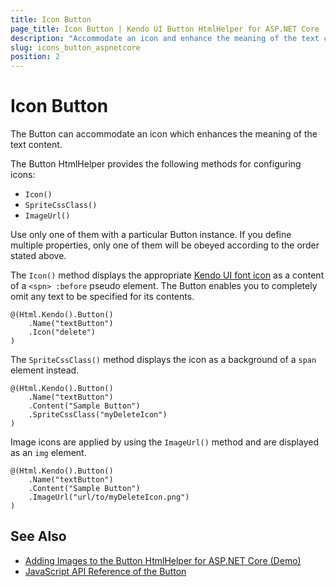 ```yaml
---
title: Icon Button
page_title: Icon Button | Kendo UI Button HtmlHelper for ASP.NET Core
description: "Accommodate an icon and enhance the meaning of the text content of the Kendo UI Button HtmlHelper for ASP.NET Core (MVC 6 or ASP.NET Core MVC)."
slug: icons_button_aspnetcore
position: 2
---
```


# Icon Button

The Button can accommodate an icon which enhances the meaning of the text content.

The Button HtmlHelper provides the following methods for configuring icons:
* `Icon()`
* `SpriteCssClass()`
* `ImageUrl()`

Use only one of them with a particular Button instance. If you define multiple properties, only one of them will be obeyed according to the order stated above.

The `Icon()` method displays the appropriate [Kendo UI font icon](https://docs.telerik.com/kendo-ui/styles-and-layout/icons-web) as a content of a `<spn> :before` pseudo element. The Button enables you to completely omit any text to be specified for its contents.

```
@(Html.Kendo().Button()
	.Name("textButton")
	.Icon("delete")
)
```

The `SpriteCssClass()` method displays the icon as a background of a `span` element instead.

```
@(Html.Kendo().Button()
	.Name("textButton")
	.Content("Sample Button")
	.SpriteCssClass("myDeleteIcon")
)
```

Image icons are applied by using the `ImageUrl()` method and are displayed as an `img` element.

```
@(Html.Kendo().Button()
	.Name("textButton")
	.Content("Sample Button")
	.ImageUrl("url/to/myDeleteIcon.png")
)
```

## See Also

* [Adding Images to the Button HtmlHelper for ASP.NET Core (Demo)](https://demos.telerik.com/aspnet-core/button/images)
* [JavaScript API Reference of the Button](http://docs.telerik.com/kendo-ui/api/javascript/ui/button)
